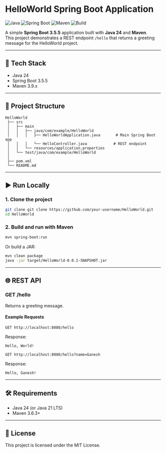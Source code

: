 # HelloWorld Spring Boot Application

![Java](https://img.shields.io/badge/Java-24-blue?logo=java&logoColor=white)
![Spring Boot](https://img.shields.io/badge/Spring%20Boot-3.5.5-brightgreen?logo=springboot)
![Maven](https://img.shields.io/badge/Maven-3.9+-orange?logo=apachemaven)
![Build](https://img.shields.io/badge/build-passing-success)

A simple **Spring Boot 3.5.5** application built with **Java 24** and **Maven**.  
This project demonstrates a REST endpoint `/hello` that returns a greeting message for the HelloWorld project.

---

## 🚀 Tech Stack
- Java 24  
- Spring Boot 3.5.5  
- Maven 3.9.x  

---

## 📂 Project Structure
```
HelloWorld
 ├── src
 │   ├── main
 │   │   ├── java/com/example/HelloWorld
 │   │   │   ├── HelloWorldApplication.java       # Main Spring Boot app
 │   │   │   └── HelloController.java            # REST endpoint
 │   │   └── resources/application.properties
 │   └── test/java/com/example/HelloWorld
 │
 ├── pom.xml
 └── README.md
```

---

## ▶️ Run Locally

### 1. Clone the project
```bash
git clone git clone https://github.com/your-username/HelloWorld.git
cd HelloWorld
```

### 2. Build and run with Maven
```bash
mvn spring-boot:run
```

Or build a JAR:
```bash
mvn clean package
java -jar target/HelloWorld-0.0.1-SNAPSHOT.jar
```

---

## 🌐 REST API

### **GET /hello**
Returns a greeting message.

#### Example Requests
```http
GET http://localhost:8080/hello
```
Response:
```
Hello, World!
```

```http
GET http://localhost:8080/hello?name=Ganesh
```
Response:
```
Hello, Ganesh!
```

---

## 🛠️ Requirements
- Java 24 (or Java 21 LTS)
- Maven 3.6.3+  

---

## 📜 License
This project is licensed under the MIT License.

